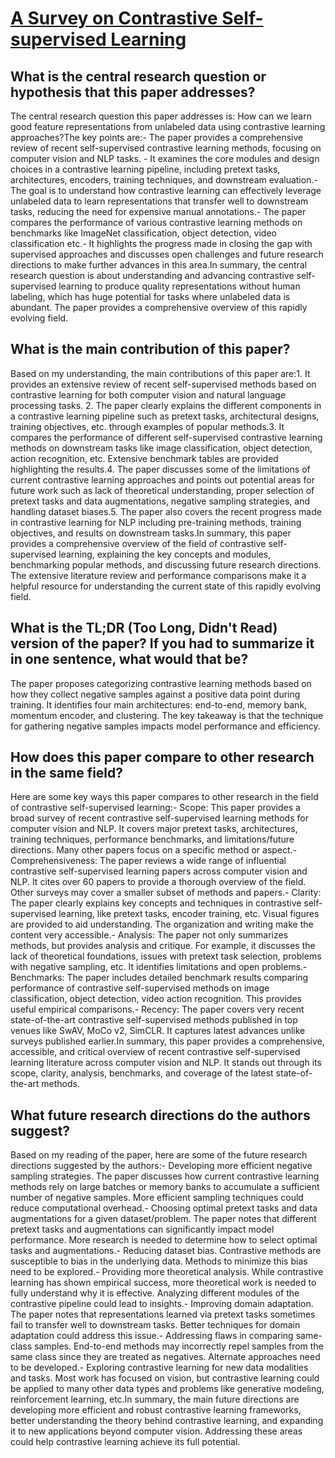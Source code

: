 # [A Survey on Contrastive Self-supervised Learning](https://arxiv.org/abs/2011.00362)

## What is the central research question or hypothesis that this paper addresses?

The central research question this paper addresses is: How can we learn good feature representations from unlabeled data using contrastive learning approaches?The key points are:- The paper provides a comprehensive review of recent self-supervised contrastive learning methods, focusing on computer vision and NLP tasks. - It examines the core modules and design choices in a contrastive learning pipeline, including pretext tasks, architectures, encoders, training techniques, and downstream evaluation.- The goal is to understand how contrastive learning can effectively leverage unlabeled data to learn representations that transfer well to downstream tasks, reducing the need for expensive manual annotations.- The paper compares the performance of various contrastive learning methods on benchmarks like ImageNet classification, object detection, video classification etc.- It highlights the progress made in closing the gap with supervised approaches and discusses open challenges and future research directions to make further advances in this area.In summary, the central research question is about understanding and advancing contrastive self-supervised learning to produce quality representations without human labeling, which has huge potential for tasks where unlabeled data is abundant. The paper provides a comprehensive overview of this rapidly evolving field.


## What is the main contribution of this paper?

Based on my understanding, the main contributions of this paper are:1. It provides an extensive review of recent self-supervised methods based on contrastive learning for both computer vision and natural language processing tasks. 2. The paper clearly explains the different components in a contrastive learning pipeline such as pretext tasks, architectural designs, training objectives, etc. through examples of popular methods.3. It compares the performance of different self-supervised contrastive learning methods on downstream tasks like image classification, object detection, action recognition, etc. Extensive benchmark tables are provided highlighting the results.4. The paper discusses some of the limitations of current contrastive learning approaches and points out potential areas for future work such as lack of theoretical understanding, proper selection of pretext tasks and data augmentations, negative sampling strategies, and handling dataset biases.5. The paper also covers the recent progress made in contrastive learning for NLP including pre-training methods, training objectives, and results on downstream tasks.In summary, this paper provides a comprehensive overview of the field of contrastive self-supervised learning, explaining the key concepts and modules, benchmarking popular methods, and discussing future research directions. The extensive literature review and performance comparisons make it a helpful resource for understanding the current state of this rapidly evolving field.


## What is the TL;DR (Too Long, Didn't Read) version of the paper? If you had to summarize it in one sentence, what would that be?

The paper proposes categorizing contrastive learning methods based on how they collect negative samples against a positive data point during training. It identifies four main architectures: end-to-end, memory bank, momentum encoder, and clustering. The key takeaway is that the technique for gathering negative samples impacts model performance and efficiency.


## How does this paper compare to other research in the same field?

Here are some key ways this paper compares to other research in the field of contrastive self-supervised learning:- Scope: This paper provides a broad survey of recent contrastive self-supervised learning methods for computer vision and NLP. It covers major pretext tasks, architectures, training techniques, performance benchmarks, and limitations/future directions. Many other papers focus on a specific method or aspect.- Comprehensiveness: The paper reviews a wide range of influential contrastive self-supervised learning papers across computer vision and NLP. It cites over 60 papers to provide a thorough overview of the field. Other surveys may cover a smaller subset of methods and papers.- Clarity: The paper clearly explains key concepts and techniques in contrastive self-supervised learning, like pretext tasks, encoder training, etc. Visual figures are provided to aid understanding. The organization and writing make the content very accessible.- Analysis: The paper not only summarizes methods, but provides analysis and critique. For example, it discusses the lack of theoretical foundations, issues with pretext task selection, problems with negative sampling, etc. It identifies limitations and open problems.- Benchmarks: The paper includes detailed benchmark results comparing performance of contrastive self-supervised methods on image classification, object detection, video action recognition. This provides useful empirical comparisons.- Recency: The paper covers very recent state-of-the-art contrastive self-supervised methods published in top venues like SwAV, MoCo v2, SimCLR. It captures latest advances unlike surveys published earlier.In summary, this paper provides a comprehensive, accessible, and critical overview of recent contrastive self-supervised learning literature across computer vision and NLP. It stands out through its scope, clarity, analysis, benchmarks, and coverage of the latest state-of-the-art methods.


## What future research directions do the authors suggest?

Based on my reading of the paper, here are some of the future research directions suggested by the authors:- Developing more efficient negative sampling strategies. The paper discusses how current contrastive learning methods rely on large batches or memory banks to accumulate a sufficient number of negative samples. More efficient sampling techniques could reduce computational overhead.- Choosing optimal pretext tasks and data augmentations for a given dataset/problem. The paper notes that different pretext tasks and augmentations can significantly impact model performance. More research is needed to determine how to select optimal tasks and augmentations.- Reducing dataset bias. Contrastive methods are susceptible to bias in the underlying data. Methods to minimize this bias need to be explored.- Providing more theoretical analysis. While contrastive learning has shown empirical success, more theoretical work is needed to fully understand why it is effective. Analyzing different modules of the contrastive pipeline could lead to insights.- Improving domain adaptation. The paper notes that representations learned via pretext tasks sometimes fail to transfer well to downstream tasks. Better techniques for domain adaptation could address this issue.- Addressing flaws in comparing same-class samples. End-to-end methods may incorrectly repel samples from the same class since they are treated as negatives. Alternate approaches need to be developed.- Exploring contrastive learning for new data modalities and tasks. Most work has focused on vision, but contrastive learning could be applied to many other data types and problems like generative modeling, reinforcement learning, etc.In summary, the main future directions are developing more efficient and robust contrastive learning frameworks, better understanding the theory behind contrastive learning, and expanding it to new applications beyond computer vision. Addressing these areas could help contrastive learning achieve its full potential.
